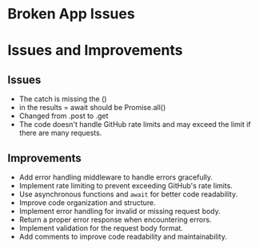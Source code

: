 # Broken App Issues

# Issues and Improvements

## Issues

- The catch is missing the ()
- in the results = await should be Promise.all()
- Changed from .post to .get
- The code doesn't handle GitHub rate limits and may exceed the limit if there are many requests.

## Improvements

- Add error handling middleware to handle errors gracefully.
- Implement rate limiting to prevent exceeding GitHub's rate limits.
- Use asynchronous functions and `await` for better code readability.
- Improve code organization and structure.
- Implement error handling for invalid or missing request body.
- Return a proper error response when encountering errors.
- Implement validation for the request body format.
- Add comments to improve code readability and maintainability.
